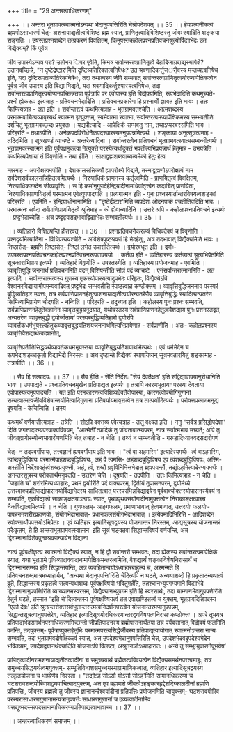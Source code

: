 +++
title = "29 अन्तरत्वाधिकरणम्"

+++
।। अन्तरा भूतग्रावत्स्वात्मनोऽन्यथा भेदानुपपत्तिरिति चेन्नोपदेशवत् ।। 35 ।। हेयप्रत्यनीकत्वं ब्रह्मणोऽसाधारणं चेत्- अशनायाद्यतीत्वविशिष्टं ब्रह्म स्यात्, प्राणितृत्वादिविशिष्टस्तु जीवः स्यादिति शङ्कया सङ्गतिः । उषस्तप्रश्नशब्देन तत्प्रकरणं विवक्षितम्, किमुषस्तकहोलप्रश्नप्रतिवचनश्रुत्योर्विद्याभेदः उत विद्यैक्यम्? किं पूर्वत्र

जीव उपास्येऽन्यत्र परः? उतोभय िपर एवेति, किमत्र सर्वान्तरत्वप्राणितृत्वे देहादिजाग्रदाद्यस्थापेक्षे? उतानवच्छिन्ने, "न दृष्टेद्रेष्टार'मिति दृष्टिव्यतिरिक्त्तत्वनिषेधः? उत श्रवणादिकर्त्तुजर्ीवस्य मन्तव्यत्वनिषेध इति, यदा दृष्टिरूपताव्यतिरेकनिषेधः, तदा तथात्वस्य जींवे सम्भवात् सर्वान्तरत्वप्राणितृत्वयोरप्यापेक्षिकत्वेन पूर्वत्र जीव उपास्य इति विद्या भिद्यते, यदा श्रवणादिकर्त्तुरुपास्यत्वनिषेधः, तदा सर्वान्तरत्वप्राणितृत्त्वयोप्यनवच्छिन्नतया पूर्वत्रापि पर एवोपास्य इति विद्यैक्यमिति, रूपभेदादिति कथमुच्यते- प्रश्नो ह्येकरूप इत्यत्राह - प्रतिवचनभेदादिति । प्रतिवचनप्रकारेण हि प्रश्नार्थो ज्ञायत इति भावः । ततः किमित्यत्राह - अत इति । सर्वान्तरत्वं कथमित्यत्राह - भूतग्रामवतश्चेति । आत्मशब्दस्य परमात्मवाचित्वव्यावृत्त्यर्थं स्वात्मन इत्युक्त्तम्, स्वमेवात्मा स्वात्मा, सर्वान्तरत्वमप्यापेक्षिकमस्य सम्भवतीति दर्शयितुं भूतग्रामवच्छब्दः प्रयुक्त्तः । यद्यपीत्यादि - आपेक्षिकं सम्भवतु नाम, तथाऽप्यस्वरसमिति भावः । परिहरति - तथाऽपीति । अनेकपदविरोधेनैकपदस्वारस्यमनुपपन्नमित्यर्थः । शङ्काया अनुत्सूत्रत्वमाह - तदिदमिति । सूत्रखण्डं व्याचष्टे - अन्तरेत्यादिना । सर्वान्तरत्वेन प्रतिवचनं भूतग्रामवत्स्वात्मसम्बन्धीत्यर्थः । भूतग्रामवत्स्वात्मन इति पूर्वपक्षमुकत्वा नेत्युक्त्ते परस्येत्यर्थादुक्त्तं भवतीत्यभिप्रयन्नार्थं हेतुमाह - उभयत्रेति । कथमित्यपेक्षायां तं विवृणोति - तथा हीति । साक्षाद्व्रह्मशब्दवाच्यत्वमेको हेतुः हेत्व

न्तरमाह - अपरोक्षत्वमपीति । देशकालसन्निकर्षो ह्यापरोक्ष्ये विद्यते, तस्माद्व्रह्मणोऽपरोक्षत्वं नाम सर्वदेशसर्वकालसन्निहितत्वमित्यर्थः । निरुपाधिकं प्राणनस्य कर्तृत्वमिति - प्राणयितृत्वं विवक्षितम्, निरुपाधिकशब्देन जीव्यावृत्तिः । स हि कर्मानुगुणदेहेन्द्रियादीनामधिषांतृत्त्वेन कदाचित् प्राणयिता, निरुपाधिकप्राणयितृत्वं परमात्मन एवेत्युपपादयति । प्रत्यगात्मन इति - पुनः प्रश्नस्यार्तान्तरविषयत्वशङ्कां परिहरति । एवमिति - इन्द्रियाधीनानामिति । "दृष्टेर्द्रष्टार'मिति व्यपदेशः ओदनपाकं पचतीतिवदिति भावः । परमात्मनः सर्वदा सर्वप्राणिप्राणयितृत्वे श्रुतिमाह - को ह्येवान्यादिति । उत्तरे अपि - कहोलप्रश्नप्रतिवचने इत्यर्थः । प्रष्ट्टभेदाच्चेति - अत्र प्रष्ट्टद्वयसद्भावाद्विद्याभेदः सम्भवतीत्यर्थः ।। 35 ।।

।। व्यतिहारो विशिठषन्ति हीतरवत् ।। 36 ।। प्रश्नप्रतिवचनैकरूप्यं विधिपदैक्यं च विवृणोति । प्रश्नद्वयमित्यादिना - विधिप्रत्ययश्चेति - अविशेषपुष्टश्रवणं हि भेदहेतुः, अत्र तदभावात् विद्यैक्यमिति भावः । तिष्ठासेत्- ब्रह्मणि तिष्टासेत्- निष्ठां लभेत उपासीतेत्यर्थः । द्वयोरवधृत इति । द्वयोः- उपषस्तप्रश्नप्रतिवचनकहोलप्रश्नप्रतिवचनरूपवाक्ययोः । कर्तव्य इति - व्यतिहारस्य कर्तव्यत्वं श्रुत्यभिप्रेतमिति सूत्रकाराभिप्राय इत्यर्थः । व्यतिहारं विवृणोति - उषस्तस्येति । व्यतिहास्य प्रयोजनमाह - एवमिति । व्यावृत्तिषुद्धि जननार्थं प्रतिवचनमिति वदन् विशिंषन्तीति सौत्रं पदं व्याचष्टे । एनंसर्वान्तरात्मानमिति - अत इत्यादि । सर्वान्तरात्मत्वस्य गुणस्य एकस्योपास्यत्वाद्रूपभेदः परिहृतः, विद्यैक्येऽपि वैश्वानरविद्यायामौपमन्यवादिवत् प्रष्ट्टभेदः सम्भवतीति स्पष्टत्वान्न कण्ठोक्त्तम् । व्यावृत्तिबुद्धिजननाय परस्परं बुद्धिव्यतिहार उक्त्तः, तत्र सर्वप्राणिप्राणनहेतुत्वाशनायाद्यतीत्वयोरन्यतरेणैव व्यावृत्तिबुद्धिः स्यादित्यन्यतरेण किमित्याभिप्रायेण चोदयति - नन्विति । परिहरति - तदुच्यत इति । कहोलस्य पुनः प्रश्नः सम्भवति, सर्वप्राणिप्राणनहेतुतेवज्ञानेन व्यावृत्तबुद्धयनुदयात्, यथोषस्तस्य सर्वप्राणिप्राणनहेतुत्ववैशद्याय पुनः प्रशनस्तद्वत, अन्यतरेण व्यावृत्तबुद्धौ द्वयोर्जातायां परस्परबुद्धिव्यतिहारो द्वयोरपि व्यावर्त्तकधर्मभूयस्त्वहेतुकव्यावृत्तबुद्धयतिशयजननार्थमित्यभिप्रायेणाह - सर्वप्राणीति । अतः- कहोलप्रश्नस्य व्यावृत्तिवैशद्यार्थत्वदशर्नात्,

व्यावृत्तिप्रतीतिसिद्धयर्थंव्यावर्तकधर्मभूयस्तया व्यावृत्तिबुद्धयतिशयार्थमित्यर्थः । एवं धर्मभेदेन च रूपभेदाशङ्काकृतो विद्याभेदो निरस्तः । अथ दृष्टान्ते विद्यैक्यं स्थापयिष्यन् सूत्रमवतारयितुं शङ्कामाह - तत्रापीति ।। 36 ।।

।। सैव हि सत्यादयः ।। 37 ।। सैव हीति - सेति निर्देशः "सेयं देवतैक्षत' इति सद्विद्यावाक्यानुरोधानिति भावः । उपपाद्यते - प्रश्नप्रतिवचनमुखेन प्रतिपाद्यत इत्यर्थः । तत्रापि कारणभूतायाः परस्या देवताया एवोपास्यत्वमुपपादयति । यत इति परमकारणत्वविशिष्यदेवतैवोपास्या, कारणत्वोपयोगिगुणानां सत्यत्वात्मत्वजीवविशेषान्तर्यामित्वादिगुणाना प्रतिपर्यायमावृत्तत्वेन तत्र तात्पर्यादित्यर्थः । परोक्त्तप्रकाणमनूद्य दूषयति - केचित्विति । तस्य

कथमर्थं वर्णयन्तीत्यत्राह - तत्रेति । सोऽपि वक्त्तव्य एवेत्यत्राह - तत्तु वक्ष्यत इति । ननु "सर्वत्र प्रसिद्धोपदेशा' दिति जगत्तादात्म्यपरवाक्यविषयम्, "आत्मेती'त्यादिकं तु जीवतावात्म्यपरम्, नात्र सर्वात्मभाव उच्यते; अपि तु जीवब्रह्मणोरन्योन्यभावारोपणमिति चेत् तत्राह - न चेति । तथ्यं न सम्भवतीति - गरुडादिध्यानवदसदारोपणं

चेत्- न तदपवर्गोपायः, तत्त्वज्ञानं ह्यपवर्गोपाय इति भावः । "त्वं वा अहमस्मि' इत्यादेरयमर्थः- त्वं वाऽहमस्मि, त्वांब्दबुद्धिविषयः परमात्मैवाहंशब्दबुद्धिविषयः, अहं वै त्वमसि- अहंशब्दबुद्धिविषय एव त्वंशब्दबुद्धिविषयः, अस्मि- अस्तीति निर्देशावहंत्वंशब्दप्रयुक्त्तौ, अहं, त्वं, शब्दौ प्रवृविनिमित्तभेदात् ब्रह्मपयर्न्तौ, तद्योऽहमित्यादेरप्ययमर्थः । अनन्तरसूत्रस्य परोक्त्तार्थमनुवदति - उत्तरेण चेति । दूषयति - तदपीति । ततः किमित्यत्राह - न चेति । "जहाति च' शरीरमित्यध्याहारः, प्रथमं द्वयोरिति पदं वाक्यपरम्, द्वितीयं तूपासनपरम्, द्वयोर्मध्ये उत्तरवाक्यप्रतिपाद्योपासनयोर्विद्याभेदस्य साधितत्वात् परस्परभिन्नविद्याद्वयेन पूर्ववाक्योक्त्तस्योपासनस्यैक्यं न सम्भवति, एकविद्यात्वे साकाङ्क्षतयाऽन्वयः स्यात्, पृथक्पृथक्संयोगादीनामुक्त्तत्वेन निराकाङ्क्षत्वाच्च नैकविद्यात्वमित्यर्थः । न चेति । गुणफलम्- अङ्गफलम्, प्रमाणाभावात् हेत्वभावात्, उत्तरयोः फलयोः- पापहननशरीरप्रहाणयोः, संयोगभेदाभावात्- प्रधानफलसंयोगभेदाभावात् । इत्येवमादिभिरिति - आदिशब्देन स्वोक्त्तार्थोपपत्तयोऽभिप्रेताः । एवं व्यतिहार इत्यादिसूत्रद्वयस्य योजनान्तरं निरस्तम्, आद्यसूत्रस्य योजनान्तरं परैःकृतम्, ते हि अन्तराभूतग्रामवत्स्वात्मन' इति सूत्रं भङ्क्तवा सिद्धान्तविषयं वर्णयन्ति, अत्र द्विराम्नानाविशेषपुनश्श्रवणन्यायेन विद्याना

नात्वं पूर्वपक्षीकृत्य स्वात्मनो विद्यैक्यं स्यात्, न हि द्वौ सर्वान्तरौ सम्भवतः, तदा ह्येकस्य सर्वान्तरत्वमापेक्षिकं स्यात्, यथा भूतग्रामे पृधिव्यादाववादानामापेक्षिकमन्तरत्वमिति, वैशद्यार्थं शङ्काविशेषनिरासार्थं च द्विराम्नानसम्भव इति सिद्धान्तयन्ति, अत्र व्यवहितान्वयोऽध्याहारबाहुल्यं च, अस्मन्मते हि प्रतिवचनशब्दमात्रमध्याहार्यम्, "अन्यथा भेदानुपपत्ति'रिति चेदित्यपि न घटते, अन्यथाशब्दो हि प्रकृतादन्यथात्वं व्रूते, सिद्धान्तस्य प्रकृतत्वे सत्यन्यथाशब्दः पूर्वपक्षविषयो भवितुमर्हति, ततश्चानभ्युपगम्यमाने विद्याभेदे द्विराम्नानानुपपत्तिरिति व्याख्यानमस्वरसम्, विद्यैक्यानभ्युपगम इति हि स्वरसार्थः, तदा चाम्नानभेदानुपपत्तेरिति हेतुर्न घटते, तस्मात "इति चे'दित्यन्तस्य पूर्वपक्षविषयत्वं तत एवाखण्डितत्वं च युक्त्तम्, भूतग्रावदितिपदस्य "एको देवः' इति श्रुत्यन्तरोक्त्तसर्वभूतान्तरात्मत्वनिदर्शनपरत्वेन योजनान्तरमप्यनुपपन्नम्, सिद्धान्तसूत्रत्वानुपपत्तेरेव, व्यतिहार इत्यादिसूत्रयोरधिकरणान्तरद्वयविषयत्वनिरासः कण्ठोक्त्तः । अपरे तूभयत्र प्रतिपाद्यभेदसमर्थनपरमधिकरणमिच्छन्तो जीप्रतिपादनस्य ब्रह्मोपासनार्थतया तत्र पर्यवसानात् विद्यैक्यं फलमिति वदन्ति, तदयुक्त्तम्- पूर्वत्राप्युक्त्तहेतुभिः परमात्मपरत्वसिद्धेर्जीवस्य प्रतिपाद्यत्वायोगात् स्वात्मनोऽन्तरा नान्यः सम्भवति, तदा भूतग्रामवदोपेक्षिकत्वं स्यात्, अत उपदेश्यभेदानुपपत्तिरिति चेन्न, उपदेशभेदवदुपदेश्यभेदेन भवितव्यम्, उपदेशद्वयानर्थक्यादिति योजनाऽपि क्लिष्टा, अश्रुतनञोऽध्याहारातः । अन्ये तु सम्भूत्युपासनेपूभयेषां

प्राणितृत्वादीनरामशनायाद्यतीतत्वादीनां च समुच्चयार्थं ब्रह्मैकत्वविषयत्वेन विद्यैक्यसमर्थनपरत्वमाहुः, तत्र समुच्चयसिद्धयर्थत्वमयुक्त्तम्- सम्भूतिविनाशसमुच्चयस्याप्रामाणिकत्वात्, व्यतिहार इत्यादिसूत्रद्वयस्य तत्कृतयोजना च भाष्येणैव निरस्ता । "तद्योऽहं सोऽसौ योऽसौ सोऽह'मिति सामानधिकरण्यं च घटशरावशब्दयोरिवाशद्वयवाचित्वादयुक्त्तम्, अत एव ब्रह्मणशे जीवत्वेऽहङ्कारहृद्देशदिग्कालदीनां ब्रह्मणि प्रतिपत्तिः, जीवस्य ब्रह्मत्वे तु जीवस्य ज्ञानानन्दैश्वर्यादीनां प्रतिपत्तिः प्रयोजनमिति चायुक्त्तम्- घटशरावयोरिव परस्परासाधारणगुणानामन्यत्रानुपपत्तेः साधारणगुणानां च द्रव्यत्वादीनामिव यत्तद्युष्मदस्मत्पदसामानाधिकरण्यप्रतिपाद्यत्वाभावाच्च ।। 37 ।।

।। अन्तरत्वाधिकरणं समाप्तम् ।।

